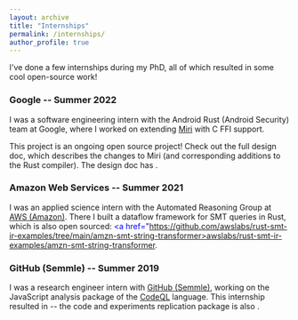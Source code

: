 ```yaml
---
layout: archive
title: "Internships"
permalink: /internships/
author_profile: true
---
```


I've done a few internships during my PhD, all of which resulted in some cool open-source work!

### Google -- Summer 2022 

I was a software engineering intern with the Android Rust (Android Security) team at Google, where I worked on extending <span style="color:blue"><a href="https://github.com/rust-lang/miri">Miri</a></span> with C FFI support.

This project is an ongoing open source project! 
Check out the full design doc, which describes the changes to Miri (and corresponding additions to the Rust compiler).
The design doc has <span style="color:blue"><a href="https://hackmd.io/eFY7Jyl6QGeGKQlJvBp6pw?view#Relevant-links"><a list of links to PRs></a></span>.

### Amazon Web Services -- Summer 2021 

I was an applied science intern with the Automated Reasoning Group at <span style="color:blue"><a href="https://aws.amazon.com/">AWS (Amazon)</a></span>.
There I built a dataflow framework for SMT queries in Rust, which is also open sourced: <span style="color:blue"><a href="https://github.com/awslabs/rust-smt-ir-examples/tree/main/amzn-smt-string-transformer>awslabs/rust-smt-ir-examples/amzn-smt-string-transformer</a></span>.

### GitHub (Semmle) -- Summer 2019

I was a research engineer intern with <span style="color:blue"><a href="https://semmle.com/">GitHub (Semmle)</a></span>, working on the JavaScript analysis package of the <span style="color:blue"><a href="https://securitylab.github.com/tools/codeql/">CodeQL</a></span> language.
This internship resulted in <span style="color:blue"><a href="https://emarteca.github.io/publications/tse22.pdf/"><a cool research paper></a></span> -- the code and experiments replication package is also <span style="color:blue"><a href="https://github.com/emarteca/JSEventAPIModelling"><open sourced></a></span>.


